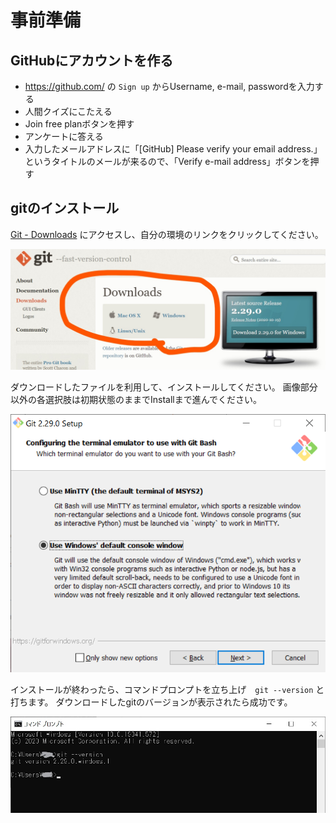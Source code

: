 # 事前準備
## GitHubにアカウントを作る
- https://github.com/ の `Sign up` からUsername, e-mail, passwordを入力する
- 人間クイズにこたえる
- Join free planボタンを押す
- アンケートに答える
- 入力したメールアドレスに「[GitHub] Please verify your email address.」というタイトルのメールが来るので、「Verify e-mail address」ボタンを押す

## gitのインストール
[Git - Downloads](https://git-scm.com/downloads) にアクセスし、自分の環境のリンクをクリックしてください。

![git_download](images/git_download.jpg)

ダウンロードしたファイルを利用して、インストールしてください。
画像部分以外の各選択肢は初期状態のままでInstallまで進んでください。

![git install 1](images/git_install1.png)

インストールが終わったら、コマンドプロンプトを立ち上げ　`git --version` と打ちます。
ダウンロードしたgitのバージョンが表示されたら成功です。

![git install 2](images/git_install2.jpg)